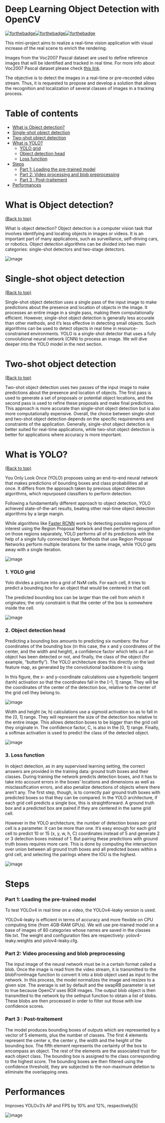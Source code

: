 # Deep Learning Object Detection with OpenCV

[![forthebadge](https://forthebadge.com/images/badges/made-with-c-plus-plus.svg)](https://forthebadge.com)[![forthebadge](http://forthebadge.com/images/badges/built-with-love.svg)](http://forthebadge.com)[![forthebadge](https://forthebadge.com/images/badges/it-works-why.svg)](https://forthebadge.com)

This mini-project aims to realize a real-time vision application with visual increase of the real scene to enrich the rendering.

Images from the Voc2007 Pascal dataset are used to define reference images that will be identified and tracked in real time. For more info about Voc2007 Pascal dataset please check [this link](http://host.robots.ox.ac.uk/pascal/VOC/voc2007/).

The objective is to detect the images in a real-time or pre-recorded video stream. Thus, it is requested to propose and develop a solution that allows the recognition and localization of several classes of images in a tracking process.


# Table of contents

- [What is Object detection?](#what-is-object-detection) 
- [Single-shot object detection](#single-shot-object-detection)
- [Two-shot object detection ](#two-shot-object-detection)
- [What is YOLO?](#what-is-yolo)
  - [YOLO grid](#1-yolo-grid)
  - [Object detection head](#2-object-detection-head)
  - [Loss function](#3-loss-function)
- [Steps](#steps)
    - [Part 1: Loading the pre-trained model](#part-1-loading-the-pre-trained-model)
    - [Part 2: Video processing and blob preprocessing](#part-2-video-processing-and-blob-preprocessing)
    - [Part 3 : Post-traitement](#part-3--post-traitement)
- [Performances](#performances)

# What is Object detection?

[(Back to top)](#table-of-contents)


What is object detection?
Object detection is a computer vision task that involves identifying and locating objects in images or videos. It is an important part of many applications, such as surveillance, self-driving cars, or robotics. Object detection algorithms can be divided into two main categories: single-shot detectors and two-stage detectors.


![image](https://assets-global.website-files.com/5d7b77b063a9066d83e1209c/63c69544f9b0972c0606d735_One%20and%20two%20stage%20detectors%20object%20detection-min.jpg)



# Single-shot object detection 
[(Back to top)](#table-of-contents)

Single-shot object detection uses a single pass of the input image to make predictions about the presence and location of objects in the image. It processes an entire image in a single pass, making them computationally efficient.
However, single-shot object detection is generally less accurate than other methods, and it’s less effective in detecting small objects. Such algorithms can be used to detect objects in real time in resource-constrained environments.
YOLO is a single-shot detector that uses a fully convolutional neural network (CNN) to process an image. We will dive deeper into the YOLO model in the next section.

# Two-shot object detection 
[(Back to top)](#table-of-contents)

Two-shot object detection uses two passes of the input image to make predictions about the presence and location of objects. The first pass is used to generate a set of proposals or potential object locations, and the second pass is used to refine these proposals and make final predictions. This approach is more accurate than single-shot object detection but is also more computationally expensive.
Overall, the choice between single-shot and two-shot object detection depends on the specific requirements and constraints of the application.
Generally, single-shot object detection is better suited for real-time applications, while two-shot object detection is better for applications where accuracy is more important.


# What is YOLO? 
[(Back to top)](#table-of-contents)

You Only Look Once (YOLO) proposes using an end-to-end neural network that makes predictions of bounding boxes and class probabilities all at once. It differs from the approach taken by previous object detection algorithms, which repurposed classifiers to perform detection.

Following a fundamentally different approach to object detection, YOLO achieved state-of-the-art results, beating other real-time object detection algorithms by a large margin.

While algorithms like [Faster RCNN](https://towardsdatascience.com/faster-r-cnn-for-object-detection-a-technical-summary-474c5b857b46) work by detecting possible regions of interest using the Region Proposal Network and then performing recognition on those regions separately, YOLO performs all of its predictions with the help of a single fully connected layer.
Methods that use Region Proposal Networks perform multiple iterations for the same image, while YOLO gets away with a single iteration.

![image](https://assets-global.website-files.com/5d7b77b063a9066d83e1209c/63c697fd4ef3d83d2e35a8c2_YOLO%20architecture-min.jpg)
 

### 1. YOLO grid
Yolo divides a picture into a grid of NxM cells. For each cell, it tries to predict a bounding box for an object that would be centered in that cell. 

The predicted bounding box can be larger than the cell from which it originates; the only constraint is that the center of the box is somewhere inside the cell.


![image](https://www.oreilly.com/api/v2/epubs/9781098102357/files/assets/pmlc_0404.png)


### 2. Object detection head
   
Predicting a bounding box amounts to predicting six numbers: the four coordinates of the bounding box (in this case, the x and y coordinates of the center, and the width and height), a confidence factor which tells us if an object has been detected or not, and finally, the class of the object (for example, “butterfly”). The YOLO architecture does this directly on the last feature map, as generated by the convolutional backbone it is using. 

In this figure, the x- and y-coordinate calculations use a hyperbolic tangent (tanh) activation so that the coordinates fall in the [–1, 1] range. They will be the coordinates of the center of the detection box, relative to the center of the grid cell they belong to.
   
![image](https://www.oreilly.com/api/v2/epubs/9781098102357/files/assets/pmlc_0405.png)


Width and height (w, h) calculations use a sigmoid activation so as to fall in the [0, 1] range. They will represent the size of the detection box relative to the entire image. This allows detection boxes to be bigger than the grid cell they originate in. The confidence factor, C, is also in the [0, 1] range. Finally, a softmax activation is used to predict the class of the detected object.

![image](https://www.oreilly.com/api/v2/epubs/9781098102357/files/assets/pmlc_0406.png)


### 3. Loss function


In object detection, as in any supervised learning setting, the correct answers are provided in the training data: ground truth boxes and their classes. During training the network predicts detection boxes, and it has to take into account errors in the boxes’ locations and dimensions as well as misclassification errors, and also penalize detections of objects where there aren’t any. The first step, though, is to correctly pair ground truth boxes with predicted boxes so that they can be compared. In the YOLO architecture, if each grid cell predicts a single box, this is straightforward. A ground truth box and a predicted box are paired if they are centered in the same grid cell.

However in the YOLO architecture, the number of detection boxes per grid cell is a parameter. It can be more than one. It’s easy enough for each grid cell to predict 10 or 15 (x, y, w, h, C) coordinates instead of 5 and generate 2 or 3 detection boxes instead of 1. But pairing these predictions with ground truth boxes requires more care. This is done by computing the intersection over union between all ground truth boxes and all predicted boxes within a grid cell, and selecting the pairings where the IOU is the highest.


![image](https://www.oreilly.com/api/v2/epubs/9781098102357/files/assets/pmlc_0407.png)



# Steps

### Part 1: Loading the pre-trained model
To test YOLOv4 in real time on a video, the YOLOv4-leaky version is used. 

YOLOv4-leaky is efficient in terms of accuracy and more flexible on CPU computing time  (from 4GB-RAM GPUs). We will use pre-trained model on a base of images of 80 categories whose names are saved in the classes file.txt.
The weight and configuration files are respectively: yolov4-leaky.weights and yolov4-leaky.cfg.


### Part 2: Video processing and blob preprocessing

The input image of the neural network must be in a certain format called a blob. Once the image is read from the video stream, it is transmitted to the blobFromImage function to convert it into a blob object used as input to the network. In this process, the model normalizes the image and resizes to a given size.   The average is set by default and the swapRB parameter is set to true because OpenCV uses BGR images. The output blob object is then transmitted to the network by the setInput function to obtain a list of blobs. These blobs are then processed in order to filter out those with low confidence scores.


### Part 3 : Post-traitement

The model produces bounding boxes of outputs which are represented by a vector of 5 elements, plus the number of classes.
The first 4 elements represent the center x, the center y, the width and the height of the bounding box. The fifth element represents the certainty of the box to encompass an object.
The rest of the elements are the associated trust for each object class. The bounding box is assigned to the class corresponding to the highest score.
The bounding boxes are then filtered using the confidence threshold, they are subjected to the non-maximum deletion to eliminate the overlapping ones.


# Performances 

Improves YOLOv3’s AP and FPS by 10% and 12%, respectively[5]

![image](https://miro.medium.com/v2/resize:fit:1212/format:webp/1*dyX7F7rF28Y-qKkA34KywQ.png)
